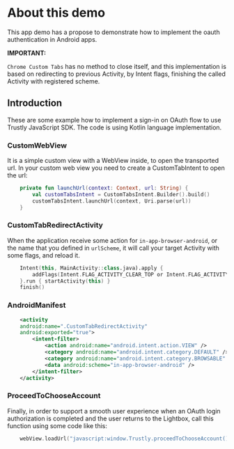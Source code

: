# About this demo

This app demo has a propose to demonstrate how to implement the oauth authentication in Android apps.


**IMPORTANT:**

`Chrome Custom Tabs` has no method to close itself, and this implementation is based on redirecting to previous Activity, by Intent flags, finishing the called Activity with registered scheme.


## Introduction

These are some example how to implement a sign-in on OAuth flow to use Trustly JavaScript SDK.
The code is using Kotlin language implementation.

### CustomWebView

It is a simple custom view with a WebView inside, to open the transported url.
In your custom web view you need to create a CustomTabIntent to open the url:

```kotlin
    private fun launchUrl(context: Context, url: String) {
        val customTabsIntent = CustomTabsIntent.Builder().build()
        customTabsIntent.launchUrl(context, Uri.parse(url))
    }
```

### CustomTabRedirectActivity

When the application receive some action for `in-app-browser-android`, or the name that you defined in `urlScheme`, it will call your target Activity with some flags, and reload it.

```kotlin
    Intent(this, MainActivity::class.java).apply {
        addFlags(Intent.FLAG_ACTIVITY_CLEAR_TOP or Intent.FLAG_ACTIVITY_SINGLE_TOP)
    }.run { startActivity(this) }
    finish()
```

### AndroidManifest

```xml
    <activity
    android:name=".CustomTabRedirectActivity"
    android:exported="true">
        <intent-filter>
            <action android:name="android.intent.action.VIEW" />
            <category android:name="android.intent.category.DEFAULT" />
            <category android:name="android.intent.category.BROWSABLE" />
            <data android:scheme="in-app-browser-android" />
        </intent-filter>
    </activity>
```

### ProceedToChooseAccount

Finally, in order to support a smooth user experience when an OAuth login authorization is completed and the user returns to the Lightbox, call this function using some code like this:

```kotlin
    webView.loadUrl("javascript:window.Trustly.proceedToChooseAccount();")
```
